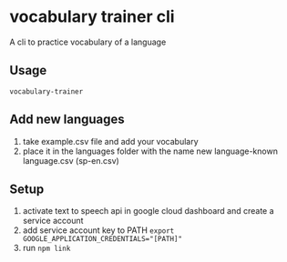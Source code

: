 # vocabulary trainer cli

A cli to practice vocabulary of a language

## Usage

`vocabulary-trainer`

## Add new languages

1. take example.csv file and add your vocabulary
2. place it in the languages folder with the name new language-known language.csv (sp-en.csv)

## Setup

1. activate text to speech api in google cloud dashboard and create a service account
2. add service account key to PATH `export GOOGLE_APPLICATION_CREDENTIALS="[PATH]"`
3. run `npm link`